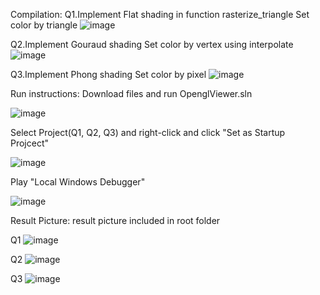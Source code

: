 Compilation:
Q1.Implement Flat shading in function rasterize_triangle
Set color by triangle
![image](https://github.com/user-attachments/assets/412d01ef-24a5-4093-af89-0f6d5875db3f)

Q2.Implement Gouraud shading 
Set color by vertex using interpolate
![image](https://github.com/user-attachments/assets/1b531b5d-5e18-4597-aa1d-b492fc0e3637)

Q3.Implement Phong shading 
Set color by pixel
![image](https://github.com/user-attachments/assets/691c5b58-43d1-4fc6-bbac-bc736c7aac5d)






Run instructions:
Download files and run OpenglViewer.sln

![image](https://github.com/user-attachments/assets/00a6fa01-53a9-4d9e-a088-0ffd1c6aa84d)

Select Project(Q1, Q2, Q3) and right-click and click "Set as Startup Projcect"

![image](https://github.com/user-attachments/assets/33ae5757-9c17-438e-8d94-8ddd6d7cddf7)


Play "Local Windows Debugger"

![image](https://github.com/user-attachments/assets/9a435ea5-9ba9-46e0-9fa5-d4852fcf01e6)

Result Picture:
result picture included in root folder

Q1
![image](https://github.com/user-attachments/assets/d7f8abaa-d6b3-44d4-bb35-ae43e9ef8cc6)

Q2
![image](https://github.com/user-attachments/assets/6d7b3d49-704a-4d4e-aee3-fbe5a4b92c76)

Q3
![image](https://github.com/user-attachments/assets/51bbc8fb-76f5-45a4-85fb-97029ef57fb6)



